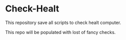 # Check-Healt
This repository save all scripts to check healt computer.

This repo will be populated with lost of fancy checks.
